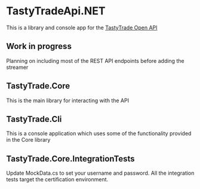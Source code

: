 # TastyTradeApi.NET

This is a library and console app for the [TastyTrade Open API](https://support.tastyworks.com/support/solutions/articles/43000700385-tastytrade-open-api)

## Work in progress
Planning on including most of the REST API endpoints before adding the streamer

## TastyTrade.Core
This is the main library for interacting with the API

## TastyTrade.Cli
This is a console application which uses some of the functionality provided in the Core library

## TastyTrade.Core.IntegrationTests
Update MockData.cs to set your username and password. All the integration tests target the certification environment.